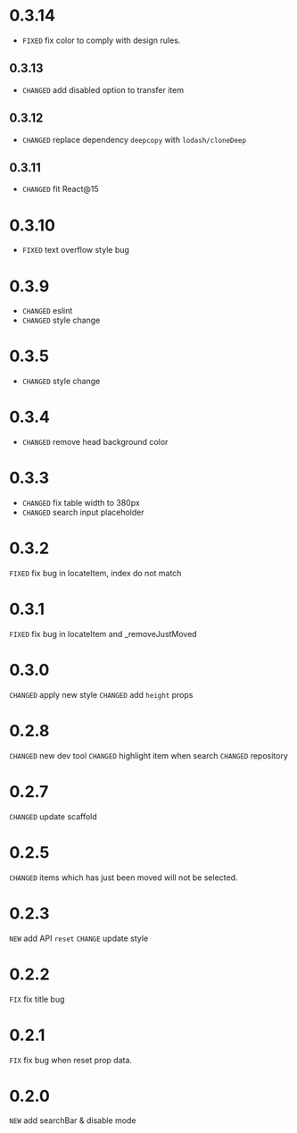 # 0.3.14

* `FIXED` fix color to comply with design rules.

## 0.3.13

* `CHANGED` add disabled option to transfer item

## 0.3.12

* `CHANGED` replace dependency `deepcopy` with `lodash/cloneDeep`

## 0.3.11

* `CHANGED` fit React@15

# 0.3.10

* `FIXED` text overflow style bug

# 0.3.9

* `CHANGED` eslint
* `CHANGED` style change

# 0.3.5

* `CHANGED` style change

# 0.3.4

* `CHANGED` remove head background color

# 0.3.3

* `CHANGED` fix table width to 380px
* `CHANGED` search input placeholder

# 0.3.2

`FIXED` fix bug in locateItem, index do not match

# 0.3.1

`FIXED` fix bug in locateItem and _removeJustMoved

# 0.3.0

`CHANGED` apply new style
`CHANGED` add `height` props

# 0.2.8

`CHANGED` new dev tool
`CHANGED` highlight item when search
`CHANGED` repository

# 0.2.7

`CHANGED` update scaffold

# 0.2.5

`CHANGED` items which has just been moved will not be selected.

# 0.2.3

`NEW` add API `reset`
`CHANGE` update style

# 0.2.2

`FIX` fix title bug

# 0.2.1

`FIX` fix bug when reset prop data.

# 0.2.0

`NEW` add searchBar & disable mode
